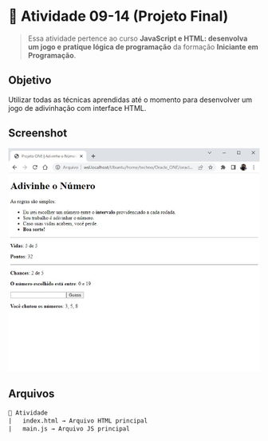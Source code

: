 # 🎯 Atividade 09-14 (Projeto Final)

> Essa atividade pertence ao curso **JavaScript e HTML: desenvolva um jogo e pratique lógica de programação** da formação **Iniciante em Programação**.

## Objetivo

Utilizar todas as técnicas aprendidas até o momento para desenvolver um jogo de adivinhação com interface HTML.

## Screenshot

![](screenshot.jpg)

## Arquivos

    📁 Atividade
    |   index.html → Arquivo HTML principal
    |   main.js → Arquivo JS principal
